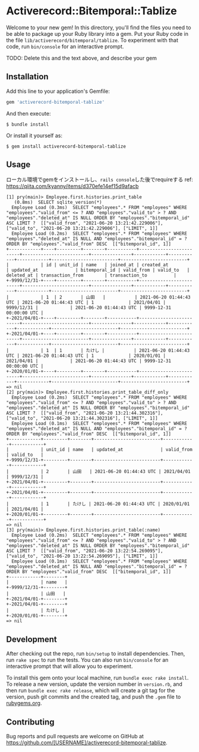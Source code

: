 # Activerecord::Bitemporal::Tablize

Welcome to your new gem! In this directory, you'll find the files you need to be able to package up your Ruby library into a gem. Put your Ruby code in the file `lib/activerecord/bitemporal/tablize`. To experiment with that code, run `bin/console` for an interactive prompt.

TODO: Delete this and the text above, and describe your gem

## Installation

Add this line to your application's Gemfile:

```ruby
gem 'activerecord-bitemporal-tablize'
```

And then execute:

    $ bundle install

Or install it yourself as:

    $ gem install activerecord-bitemporal-tablize

## Usage

ローカル環境でgemをインストールし、`rails console`した後でrequireする
ref: https://qiita.com/kyanny/items/d370efe14ef15d9afacb

```
[1] pry(main)> Employee.first.histories.print_table
   (0.8ms)  SELECT sqlite_version(*)
  Employee Load (0.3ms)  SELECT "employees".* FROM "employees" WHERE "employees"."valid_from" <= ? AND "employees"."valid_to" > ? AND "employees"."deleted_at" IS NULL ORDER BY "employees"."bitemporal_id" ASC LIMIT ?  [["valid_from", "2021-06-20 13:21:42.229006"], ["valid_to", "2021-06-20 13:21:42.229006"], ["LIMIT", 1]]
  Employee Load (0.2ms)  SELECT "employees".* FROM "employees" WHERE "employees"."deleted_at" IS NULL AND "employees"."bitemporal_id" = ? ORDER BY "employees"."valid_from" DESC  [["bitemporal_id", 1]]
+------------+----+---------+--------+-----------+-------------------------+-------------------------+---------------+------------+------------+------------+-------------------------+-------------------------+
|            | id | unit_id | name   | joined_at | created_at              | updated_at              | bitemporal_id | valid_from | valid_to   | deleted_at | transaction_from        | transaction_to          |
+-9999/12/31-+----+---------+--------+-----------+-------------------------+-------------------------+---------------+------------+------------+------------+-------------------------+-------------------------+
|            | 1  | 2       | 山田   |           | 2021-06-20 01:44:43 UTC | 2021-06-20 01:44:43 UTC | 1             | 2021/04/01 | 9999/12/31 |            | 2021-06-20 01:44:43 UTC | 9999-12-31 00:00:00 UTC |
+-2021/04/01-+----+---------+--------+-----------+-------------------------+-------------------------+---------------+------------+------------+------------+-------------------------+-------------------------+
+-2021/04/01-+----+---------+--------+-----------+-------------------------+-------------------------+---------------+------------+------------+------------+-------------------------+-------------------------+
|            | 1  | 1       | たけし |           | 2021-06-20 01:44:43 UTC | 2021-06-20 01:44:43 UTC | 1             | 2020/01/01 | 2021/04/01 |            | 2021-06-20 01:44:43 UTC | 9999-12-31 00:00:00 UTC |
+-2020/01/01-+----+---------+--------+-----------+-------------------------+-------------------------+---------------+------------+------------+------------+-------------------------+-------------------------+
=> nil
[2] pry(main)> Employee.first.histories.print_table_diff_only
  Employee Load (0.2ms)  SELECT "employees".* FROM "employees" WHERE "employees"."valid_from" <= ? AND "employees"."valid_to" > ? AND "employees"."deleted_at" IS NULL ORDER BY "employees"."bitemporal_id" ASC LIMIT ?  [["valid_from", "2021-06-20 13:21:44.302316"], ["valid_to", "2021-06-20 13:21:44.302316"], ["LIMIT", 1]]
  Employee Load (0.1ms)  SELECT "employees".* FROM "employees" WHERE "employees"."deleted_at" IS NULL AND "employees"."bitemporal_id" = ? ORDER BY "employees"."valid_from" DESC  [["bitemporal_id", 1]]
+------------+---------+--------+-------------------------+------------+------------+
|            | unit_id | name   | updated_at              | valid_from | valid_to   |
+-9999/12/31-+---------+--------+-------------------------+------------+------------+
|            | 2       | 山田   | 2021-06-20 01:44:43 UTC | 2021/04/01 | 9999/12/31 |
+-2021/04/01-+---------+--------+-------------------------+------------+------------+
+-2021/04/01-+---------+--------+-------------------------+------------+------------+
|            | 1       | たけし | 2021-06-20 01:44:43 UTC | 2020/01/01 | 2021/04/01 |
+-2020/01/01-+---------+--------+-------------------------+------------+------------+
=> nil
[3] pry(main)> Employee.first.histories.print_table(:name)
  Employee Load (0.2ms)  SELECT "employees".* FROM "employees" WHERE "employees"."valid_from" <= ? AND "employees"."valid_to" > ? AND "employees"."deleted_at" IS NULL ORDER BY "employees"."bitemporal_id" ASC LIMIT ?  [["valid_from", "2021-06-20 13:22:54.269095"], ["valid_to", "2021-06-20 13:22:54.269095"], ["LIMIT", 1]]
  Employee Load (0.1ms)  SELECT "employees".* FROM "employees" WHERE "employees"."deleted_at" IS NULL AND "employees"."bitemporal_id" = ? ORDER BY "employees"."valid_from" DESC  [["bitemporal_id", 1]]
+------------+--------+
|            | name   |
+-9999/12/31-+--------+
|            | 山田   |
+-2021/04/01-+--------+
+-2021/04/01-+--------+
|            | たけし |
+-2020/01/01-+--------+
=> nil
```

## Development

After checking out the repo, run `bin/setup` to install dependencies. Then, run `rake spec` to run the tests. You can also run `bin/console` for an interactive prompt that will allow you to experiment.

To install this gem onto your local machine, run `bundle exec rake install`. To release a new version, update the version number in `version.rb`, and then run `bundle exec rake release`, which will create a git tag for the version, push git commits and the created tag, and push the `.gem` file to [rubygems.org](https://rubygems.org).

## Contributing

Bug reports and pull requests are welcome on GitHub at https://github.com/[USERNAME]/activerecord-bitemporal-tablize.
